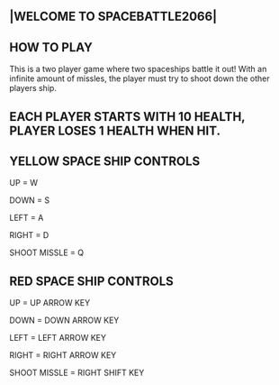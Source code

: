 |WELCOME TO SPACEBATTLE2066|  
----------------------------------------------------------------------------------------
## HOW TO PLAY
This is a two player game where two spaceships battle it out! With an infinite amount of 
missles, the player must try to shoot down the other players ship.

## EACH PLAYER STARTS WITH 10 HEALTH, PLAYER LOSES **1** HEALTH WHEN HIT.

## YELLOW SPACE SHIP CONTROLS
UP = W

DOWN = S

LEFT = A

RIGHT = D

SHOOT MISSLE = Q

## RED SPACE SHIP CONTROLS
UP = UP ARROW KEY

DOWN = DOWN ARROW KEY

LEFT = LEFT ARROW KEY

RIGHT = RIGHT ARROW KEY

SHOOT MISSLE = RIGHT SHIFT KEY




